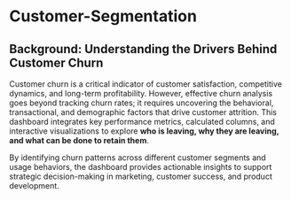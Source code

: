 # Customer-Segmentation

## **Background: Understanding the Drivers Behind Customer Churn**

Customer churn is a critical indicator of customer satisfaction, competitive dynamics, and long-term profitability. However, effective churn analysis goes beyond tracking churn rates; it requires uncovering the behavioral, transactional, and demographic factors that drive customer attrition. This dashboard integrates key performance metrics, calculated columns, and interactive visualizations to explore **who is leaving, why they are leaving, and what can be done to retain them**.

By identifying churn patterns across different customer segments and usage behaviors, the dashboard provides actionable insights to support strategic decision-making in marketing, customer success, and product development.

